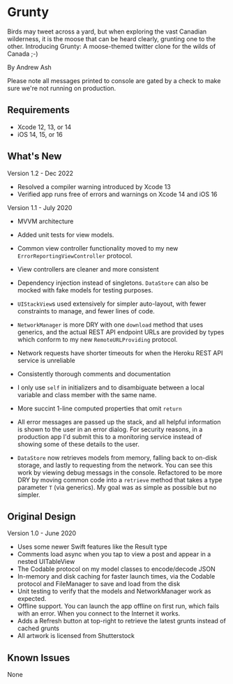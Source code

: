 # Grunty
Birds may tweet across a yard, but when exploring the vast Canadian wilderness, it is the moose that can be heard clearly, grunting one to the other.
Introducing Grunty: A moose-themed twitter clone for the wilds of Canada  ;-)

By Andrew Ash

Please note all messages printed to console are gated by a check to make sure we're not running on production.

## Requirements
- Xcode 12, 13, or 14
- iOS 14, 15, or 16

## What's New
Version 1.2 - Dec 2022
- Resolved a compiler warning introduced by Xcode 13
- Verified app runs free of errors and warnings on Xcode 14 and iOS 16 

Version 1.1 - July 2020
- MVVM architecture
- Added unit tests for view models.  
- Common view controller functionality moved to my new `ErrorReportingViewController` protocol.
- View controllers are cleaner and more consistent

- Dependency injection instead of singletons. `DataStore` can also be mocked with fake models for testing purposes.
- `UIStackView`s used extensively for simpler auto-layout, with fewer constraints to manage, and fewer lines of code.
- `NetworkManager` is more DRY with one `download` method that uses generics, and the actual REST API endpoint URLs are provided by types which conform to my new `RemoteURLProviding` protocol. 
- Network requests have shorter timeouts for when the Heroku REST API service is unreliable
- Consistently thorough comments and documentation
- I only use `self` in initializers and to disambiguate between a local variable and class member with the same name.
- More succint 1-line computed properties that omit `return`
- All error messages are passed up the stack, and all helpful information is shown to the user in an error dialog. For security reasons, in a production app I'd submit this to a monitoring service instead of showing some of these details to the user. 
- `DataStore` now retrieves models from memory, falling back to on-disk storage, and lastly to requesting from the network. You can see this work by viewing debug messags in the console. Refactored to be more DRY by moving common code into a `retrieve` method that takes a type parameter `T` (via generics). My goal was as simple as possible but no simpler.

## Original Design
Version 1.0 - June 2020
- Uses some newer Swift features like the Result type
- Comments load async when you tap to view a post and appear in a nested UITableView
- The Codable protocol on my model classes to encode/decode JSON
- In-memory and disk caching for faster launch times, via the Codable protocol and FileManager to save and load from the disk
- Unit testing to verify that the models and NetworkManager work as expected.
- Offline support. You can launch the app offline on first run, which fails with an error. When you connect to the Internet it works.
- Adds a Refresh button at top-right to retrieve the latest grunts instead of cached grunts
- All artwork is licensed from Shutterstock

## Known Issues
None
